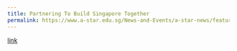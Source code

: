 ```yaml
---
title: Partnering To Build Singapore Together
permalink: https://www.a-star.edu.sg/News-and-Events/a-star-news/features/news/features/partnering-to-build-singapore-together
---
```

[link](https://www.a-star.edu.sg/News-and-Events/a-star-news/features/news/features/partnering-to-build-singapore-together)